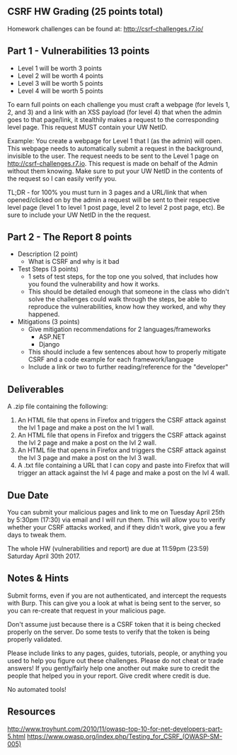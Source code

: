 ## CSRF HW Grading (25 points total)
Homework challenges can be found at: http://csrf-challenges.r7.io/

## Part 1 - Vulnerabilities 13 points
- Level 1 will be worth 3 points
- Level 2 will be worth 4 points 
- Level 3 will be worth 5 points
- Level 4 will be worth 5 points

To earn full points on each challenge you must craft a webpage (for levels 1, 2, and 3) and a link with an XSS payload (for level 4) that when the admin goes to that page/link, it stealthily makes a request to the corresponding level page. This request MUST contain your UW NetID.

Example: You create a webpage for Level 1 that I (as the admin) will open. This webpage needs to automatically submit a request in the background, invisible to the user. The request needs to be sent to the Level 1 page on http://csrf-challenges.r7.io. This request is made on behalf of the Admin without them knowing. Make sure to put your UW NetID in the contents of the request so I can easily verify you.

TL;DR - for 100% you must turn in 3 pages and a URL/link that when opened/clicked on by the admin a request will be sent to their respective level page (level 1 to level 1 post page, level 2 to level 2 post page, etc). Be sure to include your UW NetID in the the request.

## Part 2 - The Report 8 points
- Description (2 point)
	- What is CSRF and why is it bad
- Test Steps (3 points)
	- 1 sets of test steps, for the top one you solved, that includes how you found the vulnerability and how it works.
	- This should be detailed enough that someone in the class who didn't solve the challenges could walk through the steps, be able to reproduce the vulnerabilities, know how they worked, and why they happened.
- Mitigations (3 points)
	- Give mitigation recommendations for 2 languages/frameworks
		- ASP.NET
		- Django
	- This should include a few sentences about how to properly mitigate CSRF and a code example for each framework/language
	- Include a link or two to further reading/reference for the "developer"

## Deliverables
A .zip file containing the following:

1. An HTML file that opens in Firefox and triggers the CSRF attack against the lvl 1 page and make a post on the lvl 1 wall.
2. An HTML file that opens in Firefox and triggers the CSRF attack against the lvl 2 page and make a post on the lvl 2 wall.
3. An HTML file that opens in Firefox and triggers the CSRF attack against the lvl 3 page and make a post on the lvl 3 wall.
4. A .txt file containing a URL that I can copy and paste into Firefox that will trigger an attack against the lvl 4 page and make a post on the lvl 4 wall.

## Due Date
You can submit your malicious pages and link to me on Tuesday April 25th by 5:30pm (17:30) via email and I will run them. This will allow you to verify whether your CSRF attacks worked, and if they didn't work, give you a few days to tweak them.

The whole HW (vulnerabilities and report) are due at 11:59pm (23:59) Saturday April 30th 2017.

## Notes & Hints
Submit forms, even if you are not authenticated, and intercept the requests with Burp. This can give you a look at what is being sent to the server, so you can re-create that request in your malicious page.

Don't assume just because there is a CSRF token that it is being checked properly on the server. Do some tests to verify that the token is being properly validated.

Please include links to any pages, guides, tutorials, people, or anything you used to help you figure out these challenges. Please do not cheat or trade answers! If you gently/fairly help one another out make sure to credit the people that helped you in your report. Give credit where credit is due.

No automated tools!

## Resources
http://www.troyhunt.com/2010/11/owasp-top-10-for-net-developers-part-5.html
https://www.owasp.org/index.php/Testing_for_CSRF_(OWASP-SM-005)
